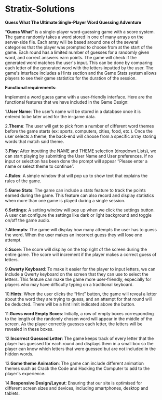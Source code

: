 # Stratix-Solutions
**Guess What The Ultimate Single**-**Player Word Guessing Adventure**

“**Guess What**” is a single-player word-guessing game with a score system. The game randomly takes a word stored in one of many arrays on the server-side file. Each array will be based around one of the several categories that the player was prompted to choose from at the start of the game. Each round has a limited number of guesses for a randomly given word, and correct answers earn points. The game will check if the generated word matches the user's input. This can be done by comparing each letter of the generated word with the letters inputted by the user. The game's interface includes a Hints section and the Game Stats system allows players to see their game statistics for the duration of the session. 

**Functional requirements**:

Implement a word guess game with a user-friendly interface. Here are the functional features that we have included in the Game Design:

1.**User Name**: The user’s name will be stored in a database once it is entered to be later used for the in-game data.

2.**Theme**: The user will get to pick from a number of different word themes before the game starts (ex: sports, computers, cities, food, etc.). Once the user selects a theme, the back-end will choose from a specific array storing words that match said theme.

3.**Play**: After inputting the NAME and THEME selection (dropdown Lists), we can start playing by  submitting the User Name and User preferences. If no input or selection has been done the prompt will appear “Please enter a name or select theme to continue”.

4.**Rules**: A simple window that will pop up to show text that explains the rules of the game. 

5.**Game Stats**: The game can include a stats feature to track the points earned during the game. This feature can also record and display statistics when more than one game is played during a single session. 

6.**Settings**:  A setting window will pop up when we click the settings button. A user can configure the settings like dark or light background and toggle on/off the game audio.

7.**Attempts**: The game will display how many attempts the user has to guess the word. When the user makes an incorrect guess they will lose one attempt.

8.**Score**: The score will display on the top right of the screen during the entire game. The score will increment if the player makes a correct guess of letters.

9.**Qwerty Keyboard**: To make it easier for the player to input letters, we can include a Qwerty keyboard on the screen that they can use to select the letters. This feature can make the game more user-friendly, especially for players who may have difficulty typing on a traditional keyboard.

10.**Hints**: When the user clicks the “Hint” button, the game will reveal a letter about the word they are trying to guess, and an attempt for that round will be deducted. There will be a hint limit indicated above the button.

11.**Guess word Empty Boxes**: Initially, a row of empty boxes corresponding to the length of the randomly chosen word will appear in the middle of the screen. As the player correctly guesses each letter, the letters will be revealed in these boxes. 

12.**Incorrect Guessed Letter**: The game keeps track of every letter that the player has guessed for each round and displays them in a small box so the player can know which letters that were guessed but are not included in the hidden words.

13.**Game theme Animation**: The game can include different animation themes such as Crack the Code and Hacking the Computer to add to the player's experience.

14.**Responsive Design/Layout**: Ensuring that our site is optimised for different screen sizes and devices, including smartphones, desktop and tablets.

